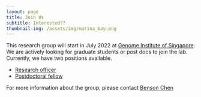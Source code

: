 ```yaml
---
layout: page
title: Join Us
subtitle: Interested??
thumbnail-img: /assets/img/marina_bay.png
---
```


This research group will start in July 2022 at [Genome Institute of Singapore](https://www.a-star.edu.sg/gis). We are actively looking for graduate students or post docs to join the lab.
Currently, we have two positions available.
- [Research officer](https://careers.a-star.edu.sg/JobDetails.aspx?ID=un1lK95G7qvLcdGPZuynCQ%3d%3d)
- [Postdoctoral fellow](https://careers.a-star.edu.sg/JobDetails.aspx?ID=avzgH9GDNahOTZqd93tl%2fQ%3d%3d)

For more information about the group, please contact [Benson Chen](mailto:b5chen@health.ucsd.edu)
